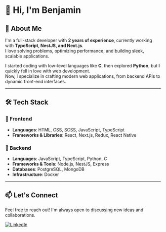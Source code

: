 # 👋 Hi, I'm Benjamin

## 🚀 About Me

I'm a full-stack developer with **2 years of experience**, currently working with **TypeScript, NestJS, and Next.js**.  
I love solving problems, optimizing performance, and building sleek, scalable applications.

I started coding with low-level languages like **C**, then explored **Python**, but I quickly fell in love with web development.  
Now, I specialize in crafting modern web applications, from backend APIs to dynamic front-end interfaces.

---

## 🛠️ Tech Stack

### 🔹 Frontend

- **Languages**: HTML, CSS, SCSS, JavaScript, TypeScript
- **Frameworks & Libraries**: React, Next.js, Redux, React Native

### 🔹 Backend

- **Languages**: JavaScript, TypeScript, Python, C
- **Frameworks & Tools**: Node.js, NestJS, Express
- **Databases**: PostgreSQL, MongoDB
- **Infrastructure**: Docker

---

## 📫 Let's Connect

Feel free to reach out! I'm always open to discussing new ideas and collaborations.

[![LinkedIn](https://img.shields.io/badge/LinkedIn-Connect-blue?style=flat&logo=linkedin)](https://www.linkedin.com/in/benjamin-charles-b99069234/)
